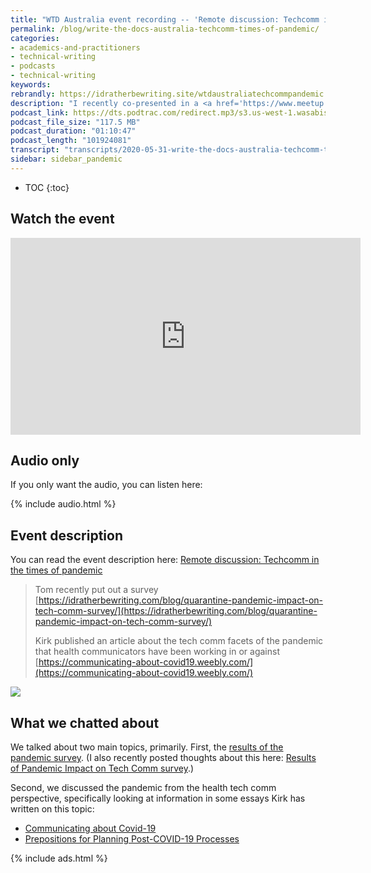 ```yaml
---
title: "WTD Australia event recording -- 'Remote discussion: Techcomm in the times of pandemic'"
permalink: /blog/write-the-docs-australia-techcomm-times-of-pandemic/
categories:
- academics-and-practitioners
- technical-writing
- podcasts
- technical-writing
keywords:
rebrandly: https://idratherbewriting.site/wtdaustraliatechcommpandemic
description: "I recently co-presented in a <a href='https://www.meetup.com/Write-the-Docs-Australia'>WTD Australia event</a> titled <a href='https://www.meetup.com/Write-the-Docs-Australia/events/270641270/'>Techcomm in the times of pandemic</a> on May 28, 2020. The other presenter was professor Kirk St. Amant. A recording is available below."
podcast_link: https://dts.podtrac.com/redirect.mp3/s3.us-west-1.wasabisys.com/idbwmedia.com/podcasts/wtdaustralia_pandemic_discussion.mp3
podcast_file_size: "117.5 MB"
podcast_duration: "01:10:47"
podcast_length: "101924081"
transcript: "transcripts/2020-05-31-write-the-docs-australia-techcomm-times-of-pandemic.html"
sidebar: sidebar_pandemic
---
```


* TOC
{:toc}

## Watch the event

<iframe width="560" height="315" src="https://www.youtube.com/embed/RbQOFgBRnGk" frameborder="0" allow="accelerometer; autoplay; encrypted-media; gyroscope; picture-in-picture" allowfullscreen></iframe>

## Audio only

If you only want the audio, you can listen here:

{% include audio.html %}

## Event description

You can read the event description here: [Remote discussion: Techcomm in the times of pandemic](https://www.meetup.com/Write-the-Docs-Australia/events/270641270/)

> Tom recently put out a survey [https://idratherbewriting.com/blog/quarantine-pandemic-impact-on-tech-comm-survey/](https://idratherbewriting.com/blog/quarantine-pandemic-impact-on-tech-comm-survey/)
>
> Kirk published an article about the tech comm facets of the pandemic that health communicators have been working in or against [https://communicating-about-covid19.weebly.com/](https://communicating-about-covid19.weebly.com/)

<a href="https://www.meetup.com/Write-the-Docs-Australia/events/270641270/"><img src="https://s3.us-west-1.wasabisys.com/idbwmedia.com/images/wtdaustraliaeventpandemic.png"/></a>

## What we chatted about

We talked about two main topics, primarily. First, the [results of the pandemic survey](https://www.questionpro.com/t/PGzGMZhSHg). (I also recently posted thoughts about this here: [Results of Pandemic Impact on Tech Comm survey](https://idratherbewriting.com/blog/results-of-pandemic-impact-on-tech-comm-survey/).)

Second, we discussed the pandemic from the health tech comm perspective, specifically looking at information in some essays Kirk has written on this topic:  
* [Communicating about Covid-19](https://communicating-about-covid19.weebly.com/)
* [Prepositions for Planning Post-COVID-19 Processes](https://communicating-about-covid19.weebly.com/prepositions-for-planning-post-covid-19.html)

{% include ads.html %}
